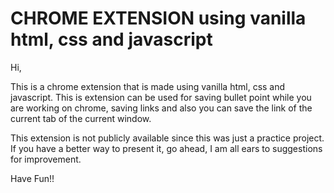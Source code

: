 
# CHROME EXTENSION using vanilla html, css and javascript

Hi,

This is a chrome extension that is made using vanilla html, css and javascript.
This is extension can be used for saving bullet point while you are working on chrome, saving links and also you can save the link of the current tab of the current window.

This extension is not publicly available since this was just a practice project. If you have a better way to present it, go ahead, I am all ears to suggestions for improvement.

Have Fun!!

